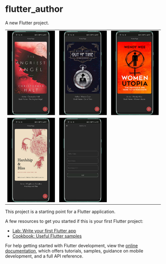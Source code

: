 # flutter_author

A new Flutter project.

<table cellpadding="0" cellspacing="0">
  <tr>
    <td><img src="res/app-mockup-android-screenshot-12-default-1080x1920-1.png" </td>
    <td><img src="res/app-mockup-android-screenshot-12-default-1080x1920-2.png" </td>
    <td><img src="res/app-mockup-android-screenshot-12-default-1080x1920-3.png" </td>
  </tr>
  <tr>
    <td><img src="res/app-mockup-android-screenshot-12-default-1080x1920-4.png" </td>
    <td><img src="res/app-mockup-android-screenshot-12-default-1080x1920-5.png" </td>

  </tr>
</table> 

This project is a starting point for a Flutter application.

A few resources to get you started if this is your first Flutter project:

- [Lab: Write your first Flutter app](https://docs.flutter.dev/get-started/codelab)
- [Cookbook: Useful Flutter samples](https://docs.flutter.dev/cookbook)

For help getting started with Flutter development, view the
[online documentation](https://docs.flutter.dev/), which offers tutorials,
samples, guidance on mobile development, and a full API reference.
